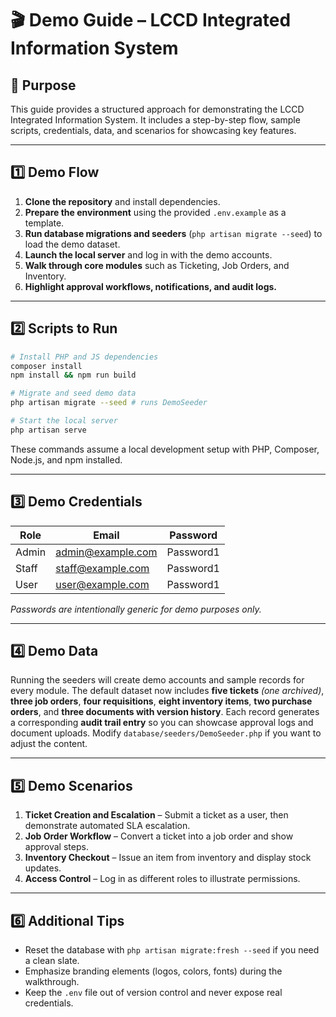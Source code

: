 # 🎬 Demo Guide – LCCD Integrated Information System

## 🚀 Purpose
This guide provides a structured approach for demonstrating the LCCD Integrated Information System. It includes a step-by-step flow, sample scripts, credentials, data, and scenarios for showcasing key features.

---

## 1️⃣ Demo Flow
1. **Clone the repository** and install dependencies.
2. **Prepare the environment** using the provided `.env.example` as a template.
3. **Run database migrations and seeders** (`php artisan migrate --seed`) to load the demo dataset.
4. **Launch the local server** and log in with the demo accounts.
5. **Walk through core modules** such as Ticketing, Job Orders, and Inventory.
6. **Highlight approval workflows, notifications, and audit logs.**

---

## 2️⃣ Scripts to Run
```bash
# Install PHP and JS dependencies
composer install
npm install && npm run build

# Migrate and seed demo data
php artisan migrate --seed # runs DemoSeeder

# Start the local server
php artisan serve
```
These commands assume a local development setup with PHP, Composer, Node.js, and npm installed.

---

## 3️⃣ Demo Credentials
| Role  | Email               | Password |
|-------|---------------------|----------|
| Admin | admin@example.com   | Password1 |
| Staff | staff@example.com   | Password1 |
| User  | user@example.com    | Password1 |

*Passwords are intentionally generic for demo purposes only.*

---

## 4️⃣ Demo Data
Running the seeders will create demo accounts and sample records for every module. The default dataset now includes **five tickets** *(one archived)*, **three job orders**, **four requisitions**, **eight inventory items**, **two purchase orders**, and **three documents with version history**. Each record generates a corresponding **audit trail entry** so you can showcase approval logs and document uploads. Modify `database/seeders/DemoSeeder.php` if you want to adjust the content.

---

## 5️⃣ Demo Scenarios
1. **Ticket Creation and Escalation** – Submit a ticket as a user, then demonstrate automated SLA escalation.
2. **Job Order Workflow** – Convert a ticket into a job order and show approval steps.
3. **Inventory Checkout** – Issue an item from inventory and display stock updates.
4. **Access Control** – Log in as different roles to illustrate permissions.

---

## 6️⃣ Additional Tips
- Reset the database with `php artisan migrate:fresh --seed` if you need a clean slate.
- Emphasize branding elements (logos, colors, fonts) during the walkthrough.
- Keep the `.env` file out of version control and never expose real credentials.

